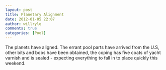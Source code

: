 ```yaml
---
layout: post
title: Planetary Alignment
date: 2012-01-05 22:07
author: willryle
comments: true
categories: [Pool]
---
```

The planets have aligned. The errant pool parts have arrived from the U.S, other bits and bobs have been obtained, the coping has five coats of yacht varnish and is sealed - expecting everything to fall in to place quickly this weekend.
